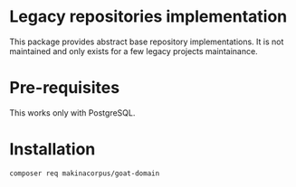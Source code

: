 # Legacy repositories implementation

This package provides abstract base repository implementations.
It is not maintained and only exists for a few legacy projects maintainance.

# Pre-requisites

This works only with PostgreSQL.

# Installation

```sh
composer req makinacorpus/goat-domain
```
